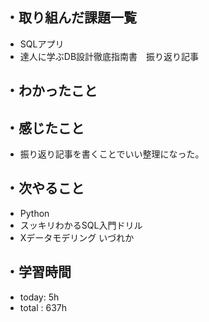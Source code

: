 ## ・取り組んだ課題一覧
- SQLアプリ
- 達人に学ぶDB設計徹底指南書　振り返り記事

## ・わかったこと


## ・感じたこと
- 振り返り記事を書くことでいい整理になった。

## ・次やること
- Python
- スッキリわかるSQL入門ドリル
- Xデータモデリング いづれか


## ・学習時間
- today:  5h
- total  : 637h